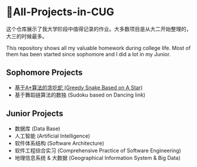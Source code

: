 

# :calendar:All-Projects-in-CUG

这个仓库展示了我大学阶段中值得记录的作业。大多数项目是从大二开始整理的，大三的时候最多。

This repository shows all my valuable homework during college life. Most of them has been started since sophomore and I did a lot in my Junior. 



## Sophomore Projects

- [基于A*算法的贪吃蛇 (Greedy Snake Based on A Star)](./Greedy-Snake/README.md)
- 基于舞蹈链算法的数独 (Sudoku based on Dancing link)



## Junior Projects

- 数据库 (Data Base)
- 人工智能 (Artificial Intelligence)
- 软件体系结构 (Software Architecture)
- 软件工程综合实习 (Comprehensive Practice of Software Engineering)
- 地理信息系统 & 大数据 (Geographical Information System & Big Data)



